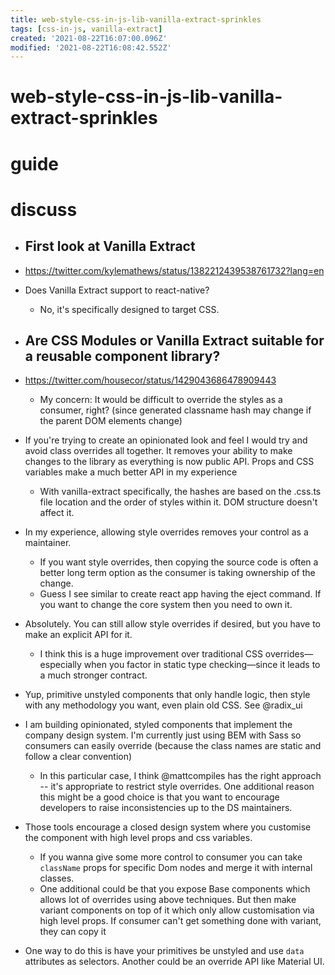 ```yaml
---
title: web-style-css-in-js-lib-vanilla-extract-sprinkles
tags: [css-in-js, vanilla-extract]
created: '2021-08-22T16:07:00.096Z'
modified: '2021-08-22T16:08:42.552Z'
---
```


# web-style-css-in-js-lib-vanilla-extract-sprinkles

# guide

# discuss
- ## First look at Vanilla Extract
- https://twitter.com/kylemathews/status/1382212439538761732?lang=en
- Does Vanilla Extract support to react-native?
  - No, it's specifically designed to target CSS.

- ## Are CSS Modules or Vanilla Extract suitable for a reusable component library?
- https://twitter.com/housecor/status/1429043686478909443
  - My concern: It would be difficult to override the styles as a consumer, right? (since generated classname hash may change if the parent DOM elements change)
- If you're trying to create an opinionated look and feel I would try and avoid class overrides all together. It removes your ability to make changes to the library as everything is now public API. Props and CSS variables make a much better API in my experience
  - With vanilla-extract specifically, the hashes are based on the .css.ts file location and the order of styles within it. DOM structure doesn't affect it.
-  In my experience, allowing style overrides removes your control as a maintainer. 
   - If you want style overrides, then copying the source code is often a better long term option as the consumer is taking ownership of the change.
   - Guess I see similar to create react app having the eject command. If you want to change the core system then you need to own it.
- Absolutely. You can still allow style overrides if desired, but you have to make an explicit API for it. 
  - I think this is a huge improvement over traditional CSS overrides—especially when you factor in static type checking—since it leads to a much stronger contract.
- Yup, primitive unstyled components that only handle logic, then style with any methodology you want, even plain old CSS. See @radix_ui
- I am building opinionated, styled components that implement the company design system. I'm currently just using BEM with Sass so consumers can easily override (because the class names are static and follow a clear convention)
  - In this particular case, I think @mattcompiles has the right approach -- it's appropriate to restrict style overrides. One additional reason this might be a good choice is that you want to encourage developers to raise inconsistencies up to the DS maintainers.
- Those tools encourage a closed design system where you customise the component with high level props and css variables.
  - If you wanna give some more control to consumer you can take `className` props for specific Dom nodes and merge it with internal classes.
  - One additional could be that you expose Base components which allows lot of overrides using above techniques. But then make variant components on top of it which only allow customisation via high level props. If consumer can't get something done with variant, they can copy it
- One way to do this is have your primitives be unstyled and use `data` attributes as selectors. Another could be an override API like Material UI.
